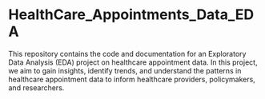 # HealthCare_Appointments_Data_EDA
This repository contains the code and documentation for an Exploratory Data Analysis (EDA) project on healthcare appointment data. In this project, we aim to gain insights, identify trends, and understand the patterns in healthcare appointment data to inform healthcare providers, policymakers, and researchers.
